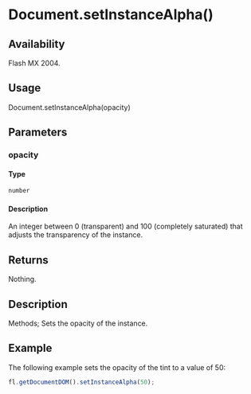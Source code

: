 # Document.setInstanceAlpha()

## Availability

Flash MX 2004.

## Usage

Document.setInstanceAlpha(opacity)

## Parameters

### **opacity**

#### Type

```typescript
number
```

#### Description

An integer between 0 (transparent) and 100 (completely saturated) that adjusts the transparency of the instance.

## Returns

Nothing.

## Description

Methods; Sets the opacity of the instance.

## Example

The following example sets the opacity of the tint to a value of 50:

```javascript
fl.getDocumentDOM().setInstanceAlpha(50);
```
